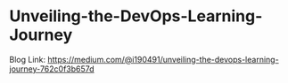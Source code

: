 # Unveiling-the-DevOps-Learning-Journey
Blog Link: https://medium.com/@i190491/unveiling-the-devops-learning-journey-762c0f3b657d

